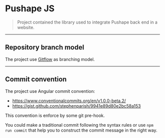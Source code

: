 # Pushape JS

> Project contained the library used to integrate Pushape back end in a website.

---

## Repository branch model

The project use [Gitflow](https://datasift.github.io/gitflow/IntroducingGitFlow.html) as branching model.

---

## Commit convention

The project use Angular commit convention:

- https://www.conventionalcommits.org/en/v1.0.0-beta.2/
- https://gist.github.com/stephenparish/9941e89d80e2bc58a153

This convention is enforce by some git pre-hook.

You could make a traditional commit following the syntax rules or use `npm run commit` that help you to construct the commit message in the right way.